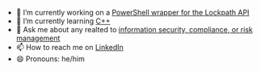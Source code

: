- 🔭 I’m currently working on a [PowerShell wrapper for the Lockpath API](https://github.com/RobertKlohr/PowerShellForLockpath)
- 🌱 I’m currently learning [C++](https://www.cplusplus.com/)
- 💬 Ask me about any realted to [information security, compliance, or risk management](https://en.wikipedia.org/wiki/Information_security)
- 📫 How to reach me on [LinkedIn](https://www.linkedin.com/in/robertklohr/)
- 😄 Pronouns: he/him
<!--
**RobertKlohr/RobertKlohr** is a ✨ _special_ ✨ repository because its `README.md` (this file) appears on your GitHub profile.

Here are some ideas to get you started:

- 🔭 I’m currently working on ...
- 🌱 I’m currently learning ...
- 👯 I’m looking to collaborate on ...
- 🤔 I’m looking for help with ...
- 💬 Ask me about ...
- 📫 How to reach me: https://www.linkedin.com/in/robertklohr/
- 😄 Pronouns: he/him
- ⚡ Fun fact: ...
-->


